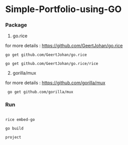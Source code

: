 # Simple-Portfolio-using-GO

### Package

1. go.rice

for more details : https://github.com/GeertJohan/go.rice

<code>go get github.com/GeertJohan/go.rice</code>
 
<code>go get github.com/GeertJohan/go.rice/rice</code>

2. gorilla/mux

for more details : https://github.com/gorilla/mux

<code> go get github.com/gorilla/mux</code>

### Run

<pre><code>
rice embed-go
 
go build
 
project

</code></pre>
